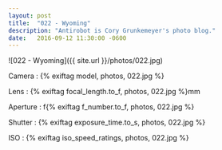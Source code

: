 ```yaml
---
layout: post
title:  "022 - Wyoming"
description: "Antirobot is Cory Grunkemeyer's photo blog."
date:   2016-09-12 11:30:00 -0600
---
```


![022 - Wyoming]({{ site.url }}/photos/022.jpg)

Camera
: {% exiftag model, photos, 022.jpg %}

Lens
: {% exiftag focal_length.to_f, photos, 022.jpg %}mm

Aperture
: f{% exiftag f_number.to_f, photos, 022.jpg %}

Shutter
: {% exiftag exposure_time.to_s, photos, 022.jpg %}

ISO
: {% exiftag iso_speed_ratings, photos, 022.jpg %}
